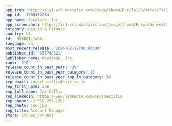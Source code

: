 ```yaml
---
app_icon: https://is1-ssl.mzstatic.com/image/thumb/Purple126/v4/e2/fa/b8/e2fab83f-18b1-685f-3512-aef14eba0b19/AppIcon-0-0-1x_U007epad-0-0-85-220.png/1024x1024bb.png
app_id: '1203452254'
app_name: Accolade, Inc.
app_screenshot: https://is1-ssl.mzstatic.com/image/thumb/PurpleSource116/v4/90/a6/33/90a63334-f409-ecdb-1d2c-658a94e04dd6/6694c560-ccd2-4b45-aa95-512c0ad46dc5_iphone-6.5-01.jpg/1284x2778bb.png
category: Health & Fitness
country: US
id: _HV6DPT-faD0
language: en
most_recent_release: '2024-02-12T00:00:00'
publisher_id: '637798321'
publisher_name: Accolade, Inc.
rank: '210'
release_count_in_past_year: '39'
release_count_in_past_year_category: 18
release_count_in_past_year_top_in_category: 35
rep_email: joseph.cillis@bitrise.io
rep_first_name: Joe
rep_full_name: Joe Cillis
rep_linkedin: https://www.linkedin.com/in/joecillis
rep_phone: +1 518-258-1902
rep_photo: joe.jpg
rep_title: Account Manager
store: itunes_connect
---
```

